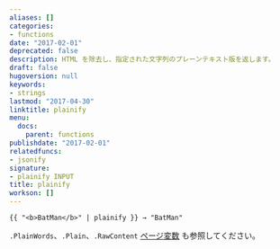 ```yaml
---
aliases: []
categories:
- functions
date: "2017-02-01"
deprecated: false
description: HTML を除去し、指定された文字列のプレーンテキスト版を返します。
draft: false
hugoversion: null
keywords:
- strings
lastmod: "2017-04-30"
linktitle: plainify
menu:
  docs:
    parent: functions
publishdate: "2017-02-01"
relatedfuncs:
- jsonify
signature:
- plainify INPUT
title: plainify
workson: []
---
```


```go-html-template
{{ "<b>BatMan</b>" | plainify }} → "BatMan"
```

`.PlainWords`、`.Plain`、`.RawContent` [ページ変数][pagevars] も参照してください。

[pagevars]: /variables/page/
